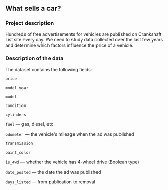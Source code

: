 ## What sells a car?
### Project description
Hundreds of free advertisements for vehicles are published on Crankshaft List site every day. We need to study data collected over the last few years and determine which factors influence the price of a vehicle.
### Description of the data
The dataset contains the following fields:

`price`

`model_year`

`model`

`condition`

`cylinders`

`fuel` — gas, diesel, etc.

`odometer` — the vehicle's mileage when the ad was published

`transmission`

`paint_color`

`is_4wd` — whether the vehicle has 4-wheel drive (Boolean type)

`date_posted` — the date the ad was published

`days_listed` — from publication to removal